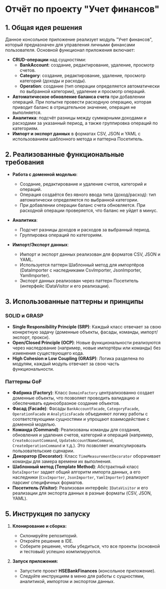 # Отчёт по проекту "Учет финансов"

## 1. Общая идея решения

Данное консольное приложение реализует модуль "Учет финансов", который предназначен для управления личными финансами пользователя. Основной функционал приложения включает:
- **CRUD-операции** над сущностями:
    - **BankAccount**: создание, редактирование, удаление, просмотр счетов.
    - **Category**: создание, редактирование, удаление, просмотр категорий (доходы и расходы).
    - **Operation**: создание (тип операции определяется автоматически по выбранной категории), удаление и просмотр операций.
- **Автоматическое обновление баланса счета** при добавлении операций. При попытке провести расходную операцию, которая приводит баланс в отрицательное значение, операция не выполняется.
- **Аналитика**: подсчёт разницы между суммарными доходами и расходами за указанный период, а также группировка операций по категориям.
- **Импорт и экспорт данных** в форматах CSV, JSON и YAML с использованием шаблонного метода и паттерна Посетитель.

## 2. Реализованные функциональные требования

- **Работа с доменной моделью**:
    - Создание, редактирование и удаление счетов, категорий и операций.
    - Операция создаётся без явного ввода типа (доход/расход): тип автоматически определяется по выбранной категории.
    - При добавлении операции баланс счета обновляется. При расходной операции проверяется, что баланс не уйдет в минус.

- **Аналитика**:
    - Подсчет разницы доходов и расходов за выбранный период.
    - Группировка операций по категориям.

- **Импорт/Экспорт данных**:
    - Импорт и экспорт данных реализован для форматов CSV, JSON и YAML.
    - Используется паттерн Шаблонный метод для импортёров (DataImporter с наследниками CsvImporter, JsonImporter, YamlImporter).
    - Экспорт данных реализован через паттерн Посетитель (интерфейс IDataVisitor и его реализации).

## 3. Использованные паттерны и принципы

### SOLID и GRASP
- **Single Responsibility Principle (SRP)**: Каждый класс отвечает за свою конкретную задачу (доменные объекты, фасады, команды, импорт/экспорт, прокси).
- **Open/Closed Principle (OCP)**: Новые функциональности реализуются через наследование (например, новые импортёры или команды) без изменения существующего кода.
- **High Cohesion и Low Coupling (GRASP)**: Логика разделена по модулям, каждый модуль отвечает за свою часть функциональности.

### Паттерны GoF
- **Фабрика (Factory)**: Класс `DomainFactory` централизованно создает доменные объекты, что позволяет проводить валидацию и обеспечивать единообразное создание объектов.
- **Фасад (Facade)**: Фасады `BankAccountFacade`, `CategoryFacade`, `OperationFacade` и `AnalyticsFacade` объединяют логику работы с соответствующими сущностями и упрощают взаимодействие с доменной моделью.
- **Команда (Command)**: Реализованы команды для создания, обновления и удаления счетов, категорий и операций (например, `CreateAccountCommand`, `UpdateAccountNameCommand`, `CreateOperationCommand` и т.д.). Это позволяет инкапсулировать пользовательские сценарии.
- **Декоратор (Decorator)**: Класс `TimeMeasurementDecorator` оборачивает команды для замера времени их выполнения.
- **Шаблонный метод (Template Method)**: Абстрактный класс `DataImporter` задает общий алгоритм импорта данных, а его наследники (`CsvImporter`, `JsonImporter`, `YamlImporter`) реализуют парсинг специфичных форматов.
- **Посетитель (Visitor)**: Реализован интерфейс `IDataVisitor` и его реализации для экспорта данных в разные форматы (CSV, JSON, YAML).

## 5. Инструкция по запуску

1. **Клонирование и сборка:**
    - Склонируйте репозиторий.
    - Откройте решение в IDE.
    - Соберите решение, чтобы убедиться, что все проекты (основной и тестовый) успешно компилируются.

2. **Запуск приложения:**
    - Запустите проект **HSEBankFinances** (консольное приложение).
    - Следуйте инструкциям в меню для работы с сущностями, аналитикой, импортом и экспортом данных.
